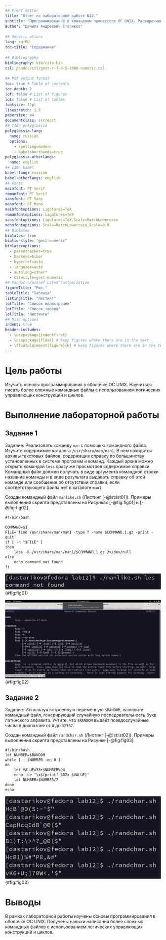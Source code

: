 ```yaml
---
## Front matter
title: "Отчет по лабораторной работе №12."
subtitle: "Программирование в командном процессоре ОС UNIX. Расширенное программирование"
author: "Данила Андреевич Стариков"

## Generic otions
lang: ru-RU
toc-title: "Содержание"

## Bibliography
bibliography: bib/cite.bib
csl: pandoc/csl/gost-r-7-0-5-2008-numeric.csl

## Pdf output format
toc: true # Table of contents
toc-depth: 2
lof: false # List of figures
lot: false # List of tables
fontsize: 12pt
linestretch: 1.5
papersize: a4
documentclass: scrreprt
## I18n polyglossia
polyglossia-lang:
  name: russian
  options:
	- spelling=modern
	- babelshorthands=true
polyglossia-otherlangs:
  name: english
## I18n babel
babel-lang: russian
babel-otherlangs: english
## Fonts
mainfont: PT Serif
romanfont: PT Serif
sansfont: PT Sans
monofont: PT Mono
mainfontoptions: Ligatures=TeX
romanfontoptions: Ligatures=TeX
sansfontoptions: Ligatures=TeX,Scale=MatchLowercase
monofontoptions: Scale=MatchLowercase,Scale=0.9
## Biblatex
biblatex: true
biblio-style: "gost-numeric"
biblatexoptions:
  - parentracker=true
  - backend=biber
  - hyperref=auto
  - language=auto
  - autolang=other*
  - citestyle=gost-numeric
## Pandoc-crossref LaTeX customization
figureTitle: "Рис."
tableTitle: "Таблица"
listingTitle: "Листинг"
lofTitle: "Список иллюстраций"
lotTitle: "Список таблиц"
lolTitle: "Листинги"
## Misc options
indent: true
header-includes:
  - \usepackage{indentfirst}
  - \usepackage{float} # keep figures where there are in the text
  - \floatplacement{figure}{H} # keep figures where there are in the text
---
```


# Цель работы

Изучить основы программирования в оболочке ОС UNIX. Научиться писать более сложные командные файлы с использованием логических управляющих конструкций и циклов.


# Выполнение лабораторной работы

## Задание 1

Задание: Реализовать команду `man` с помощью командного файла. Изучите содержимое каталога `/usr/share/man/man1`. В нем находятся архивы текстовых файлов, содержащих справку по большинству установленных в системе программ и команд. Каждый архив можно открыть командой `less` сразу же просмотрев содержимое справки. Командный файл должен получать в виде аргумента командной строки название команды и в виде результата выдавать справку об этой команде или сообщение об отсутствии справки, если соответствующего файла нет в каталоге `man1`.

Создан командный файл `manlike.sh` (Листинг [-@lst:lst01]). Примеры выполнения скрипта представлены на Рисунках [-@fig:fig01] и  [-@fig:fig02] .

```{#lst:lst01 .bash caption="Текст командного файла Задания №1." .numberLines}
#!/bin/bash

COMMAND=$1
FILE=`find /usr/share/man/man1 -type f -name $COMMAND.1.gz -print -quit`
if [ -n "$FILE" ]
then 
	less -R /usr/share/man/man1/$COMMAND.1.gz 2>/dev/null
else 
	echo command not found
fi
```

![Пример №1 работы программы manlike.sh.](image/image1.png){#fig:fig01}

![Пример №2 работы программы manlike.sh.](image/image2.png){#fig:fig02}

## Задание 2

Задание: Используя встроенную переменную `$RANDOM`, напишите командный файл, генерирующий случайную последовательность букв латинского алфавита. Учтите, что `$RANDOM` выдаёт псевдослучайные числа в диапазоне от `0` до `32767`.

Создан командный файл `randchar.sh` (Листинг [-@lst:lst02]). Примеры выполнения скрипта представлены на Рисунке [-@fig:fig03].

```{#lst:lst02 .bash caption="Текст командного файла Задания №2." .numberLines}
#!/bin/bash
let NUMBER=$RANDOM
while [ ! $NUMBER -eq 0 ]
do
	let VALUE=33+$NUMBER%94
	echo -ne "\x$(printf %02x $VALUE)"
	let NUMBER=$NUMBER/2
done
echo
```

![Пример работы программы randchar.sh.](image/image3.png){#fig:fig03}

# Выводы

В рамках лабораторной работы изучены основы программирования в оболочке ОС UNIX. Получены навыки написания более
сложных командных файлов с использованием логических управляющих конструкций и циклов.

